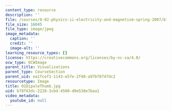 ```yaml
---
content_type: resource
description: ''
file: /courses/8-02-physics-ii-electricity-and-magnetism-spring-2007/b78f63dc22283cbd4560d0e538e7baa1_01DipoleThumb.jpg
file_size: 16045
file_type: image/jpeg
image_metadata:
  caption: ''
  credit: ''
  image-alt: ''
learning_resource_types: []
license: https://creativecommons.org/licenses/by-nc-sa/4.0/
ocw_type: OCWImage
parent_title: Visualizations
parent_type: CourseSection
parent_uid: ea1fcef1-1143-e57e-2f48-a97bf8747dc2
resourcetype: Image
title: 01DipoleThumb.jpg
uid: b78f63dc-2228-3cbd-4560-d0e538e7baa1
video_metadata:
  youtube_id: null
---
```


